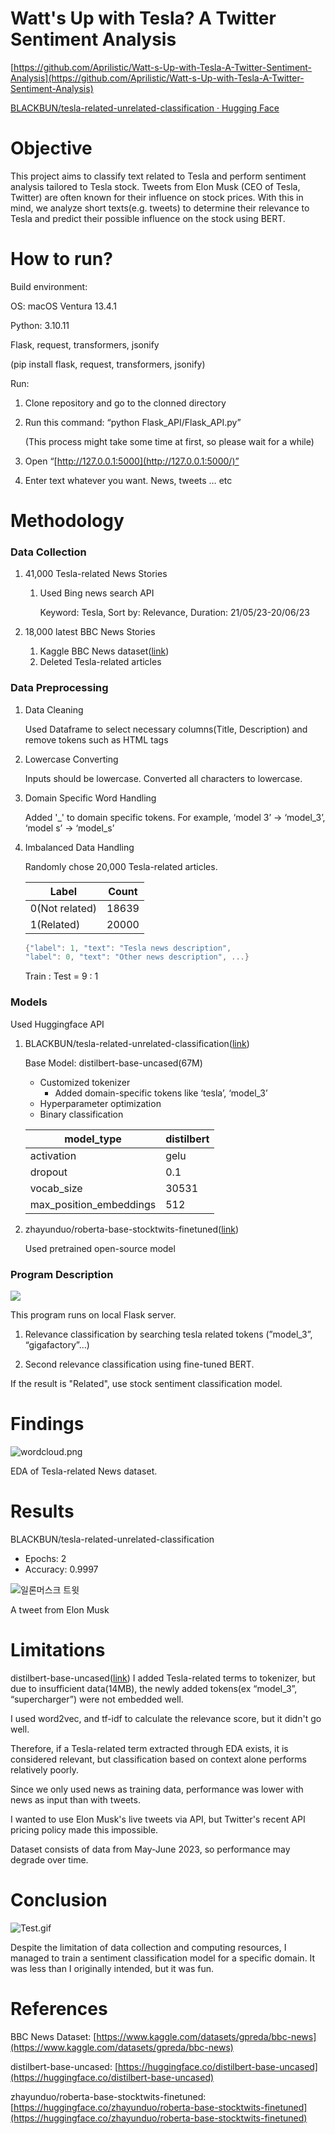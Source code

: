 # Watt's Up with Tesla? A Twitter Sentiment Analysis

[https://github.com/Aprilistic/Watt-s-Up-with-Tesla-A-Twitter-Sentiment-Analysis](https://github.com/Aprilistic/Watt-s-Up-with-Tesla-A-Twitter-Sentiment-Analysis)

[BLACKBUN/tesla-related-unrelated-classification · Hugging Face](https://huggingface.co/BLACKBUN/tesla-related-unrelated-classification)

# Objective

This project aims to classify text related to Tesla and perform sentiment analysis tailored to Tesla stock. Tweets from Elon Musk (CEO of Tesla, Twitter) are often known for their influence on stock prices. With this in mind, we analyze short texts(e.g. tweets) to determine their relevance to Tesla and predict their possible influence on the stock using BERT.


# How to run?

Build environment:

OS: macOS Ventura 13.4.1

Python: 3.10.11

Flask, request, transformers, jsonify

(pip install flask, request, transformers, jsonify)

Run:

1. Clone repository and go to the clonned directory
2. Run this command: “python Flask_API/Flask_API.py”
    
    (This process might take some time at first, so please wait for a while)
    
3. Open “[http://127.0.0.1:5000](http://127.0.0.1:5000/)”
4. Enter text whatever you want. News, tweets … etc

# Methodology

### Data Collection

1. 41,000 Tesla-related News Stories
    1. Used Bing news search API
        
        Keyword: Tesla, Sort by: Relevance, Duration: 21/05/23-20/06/23
        
2. 18,000 latest BBC News Stories
    1. Kaggle BBC News dataset([link](https://www.kaggle.com/datasets/gpreda/bbc-news))
    2. Deleted Tesla-related articles


### Data Preprocessing

1. Data Cleaning
    
    Used Dataframe to select necessary columns(Title, Description) and remove tokens such as HTML tags
    
2. Lowercase Converting
    
    Inputs should be lowercase. Converted all characters to lowercase.
    
3. Domain Specific Word Handling

    Added '_' to domain specific tokens.
    For example, ‘model 3’ → ‘model_3’, ‘model s’ → ‘model_s’
    
4. Imbalanced Data Handling

    Randomly chose 20,000 Tesla-related articles. 
        
    | Label | Count |
    | --- | --- |
    | 0(Not related) | 18639 |
    | 1(Related) | 20000 |
    
    ```cpp
    {"label": 1, "text": "Tesla news description",
    "label": 0, "text": "Other news description", ...}
    ```
    
    Train : Test = 9 : 1 
    

### Models

Used Huggingface API

1. BLACKBUN/tesla-related-unrelated-classification([link](https://huggingface.co/BLACKBUN/tesla-related-unrelated-classification))
    
    Base Model: distilbert-base-uncased(67M)
    
    - Customized tokenizer
        - Added domain-specific tokens like ‘tesla’, ‘model_3’
    - Hyperparameter optimization
    - Binary classification
    
    | model_type | distilbert |
    | --- | --- |
    | activation | gelu |
    | dropout | 0.1 |
    | vocab_size | 30531 |
    | max_position_embeddings | 512 |
    
2. zhayunduo/roberta-base-stocktwits-finetuned([link](https://huggingface.co/zhayunduo/roberta-base-stocktwits-finetuned))
    
    Used pretrained open-source model
    

### Program Description

[![](https://mermaid.ink/img/pako:eNplkcuOwiAUhl_lhNVMoi_gYhK1VSdzibGdVeuCwLElUmgo2Gms7z60OBdHFoTz8fFzOxOmOZIZOUjdspIaC2mUK_Btnj2r2vkaP-0eptOnPkHFe1g8bA3WRjNsGhiVx7BgMUiQZCk2ksILdq02HJYlsuM-GMlo9O_awkq7IWx5DrZBiSeqGAb_cuMHNw5sOR5liNihpBZ9SJQNpQklWA1j5v6v_-PGWWI1O4K_ixWV72CuqOwa0Vz9OORjQa04YQ-r7I12UGjgulX_HGcNlT2sh_1LoYqb6a1uRIjYfEe4-mpE48V2cfLxmgayuiPrO7K5IYH9zpMJqdBUVHD_neeB5MSWWGFOZn7I8UCdtDnJ1cWr1FmddIqRmTUOJ8TV3D9QJGhhaBXg5QscA6oI?type=png)](https://mermaid.live/edit#pako:eNplkcuOwiAUhl_lhNVMoi_gYhK1VSdzibGdVeuCwLElUmgo2Gms7z60OBdHFoTz8fFzOxOmOZIZOUjdspIaC2mUK_Btnj2r2vkaP-0eptOnPkHFe1g8bA3WRjNsGhiVx7BgMUiQZCk2ksILdq02HJYlsuM-GMlo9O_awkq7IWx5DrZBiSeqGAb_cuMHNw5sOR5liNihpBZ9SJQNpQklWA1j5v6v_-PGWWI1O4K_ixWV72CuqOwa0Vz9OORjQa04YQ-r7I12UGjgulX_HGcNlT2sh_1LoYqb6a1uRIjYfEe4-mpE48V2cfLxmgayuiPrO7K5IYH9zpMJqdBUVHD_neeB5MSWWGFOZn7I8UCdtDnJ1cWr1FmddIqRmTUOJ8TV3D9QJGhhaBXg5QscA6oI)

This program runs on local Flask server.

1. Relevance classification by searching tesla related tokens (”model_3”, “gigafactory”…)

2. Second relevance classification using fine-tuned BERT.

If the result is "Related", use stock sentiment classification model.

# Findings

![wordcloud.png](wordcloud.png)

EDA of Tesla-related News dataset.

# Results

BLACKBUN/tesla-related-unrelated-classification

- Epochs: 2
- Accuracy: 0.9997

![일론머스크 트윗](examples.png)

A tweet from Elon Musk

# Limitations

distilbert-base-uncased([link](https://huggingface.co/distilbert-base-uncased)) I added Tesla-related terms to tokenizer, but due to insufficient data(14MB), the newly added tokens(ex “model_3”, “supercharger”) were not embedded well.

I used word2vec, and tf-idf to calculate the relevance score, but it didn't go well.

Therefore, if a Tesla-related term extracted through EDA exists, it is considered relevant, but classification based on context alone performs relatively poorly.

Since we only used news as training data, performance was lower with news as input than with tweets.

I wanted to use Elon Musk's live tweets via API, but Twitter's recent API pricing policy made this impossible.

Dataset consists of data from May-June 2023, so performance may degrade over time.

# Conclusion

![Test.gif](Test.gif)

Despite the limitation of data collection and computing resources, I managed to train a sentiment classification model for a specific domain. It was less than I originally intended, but it was fun.

# References

BBC News Dataset: [https://www.kaggle.com/datasets/gpreda/bbc-news](https://www.kaggle.com/datasets/gpreda/bbc-news)

distilbert-base-uncased: [https://huggingface.co/distilbert-base-uncased](https://huggingface.co/distilbert-base-uncased)

zhayunduo/roberta-base-stocktwits-finetuned: [https://huggingface.co/zhayunduo/roberta-base-stocktwits-finetuned](https://huggingface.co/zhayunduo/roberta-base-stocktwits-finetuned)
